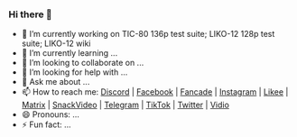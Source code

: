 ### Hi there 👋

- 🔭 I’m currently working on TIC-80 136p test suite; LIKO-12 128p test suite; LIKO-12 wiki
- 🌱 I’m currently learning ...
- 👯 I’m looking to collaborate on ...
- 🤔 I’m looking for help with ...
- 💬 Ask me about ...
- 📫 How to reach me: [Discord](https://stevenfelix505.github.io/discord.html) | [Facebook](https://stevenfelix505.github.io/facebook.html) | [Fancade](https://stevenfelix505.github.io/fancade.html) | [Instagram](https://stevenfelix505.github.io/instagram.html) | [Likee](https://stevenfelix505.github.io/likee.html) | [Matrix](https://stevenfelix505.github.io/matrix.html) | [SnackVideo](https://stevenfelix505.github.io/snackvideo.html) | [Telegram](https://stevenfelix505.github.io/telegram.html) | [TikTok](https://stevenfelix505.github.io/tiktok.html) | [Twitter](https://stevenfelix505.github.io/twitter.html) | [Vidio](https://stevenfelix505.github.io/vidio.html)
- 😄 Pronouns: ...
- ⚡ Fun fact: ...
